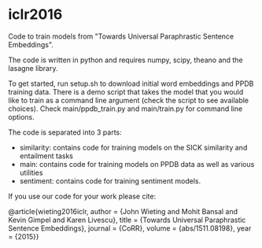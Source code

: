 # iclr2016

Code to train models from "Towards Universal Paraphrastic Sentence Embeddings".

The code is written in python and requires numpy, scipy, theano and the lasagne library.

To get started, run setup.sh to download initial word embeddings and PPDB training data. There is a demo script that takes the model that you would like to train as a command line argument (check the script to see available choices). Check main/ppdb_train.py and main/train.py for command line options.

The code is separated into 3 parts:

* similarity: contains code for training models on the SICK similarity and entailment tasks
* main: contains code for training models on PPDB data as well as various utilities
* sentiment: contains code for training sentiment models.

If you use our code for your work please cite:

@article{wieting2016iclr,
author    = {John Wieting and Mohit Bansal and Kevin Gimpel and Karen Livescu},
title     = {Towards Universal Paraphrastic Sentence Embeddings},
journal   = {CoRR},
volume    = {abs/1511.08198},
year      = {2015}}